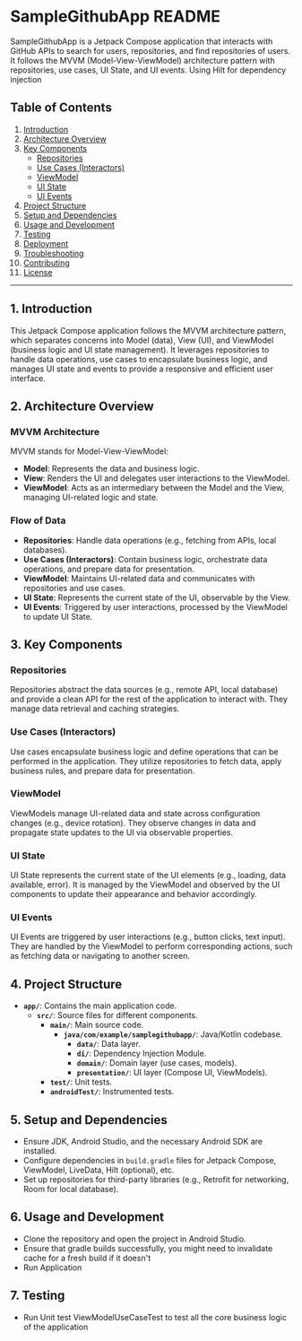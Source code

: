 # SampleGithubApp README

SampleGithubApp is a Jetpack Compose application that interacts with GitHub APIs to search for users, repositories, and find repositories of users. It follows the MVVM (Model-View-ViewModel) architecture pattern with repositories, use cases, UI State, and UI events. Using Hilt for dependency injection


## Table of Contents

1. [Introduction](#introduction)
2. [Architecture Overview](#architecture-overview)
3. [Key Components](#key-components)
    - [Repositories](#repositories)
    - [Use Cases (Interactors)](#use-cases-interactors)
    - [ViewModel](#viewmodel)
    - [UI State](#ui-state)
    - [UI Events](#ui-events)
4. [Project Structure](#project-structure)
5. [Setup and Dependencies](#setup-and-dependencies)
6. [Usage and Development](#usage-and-development)
7. [Testing](#testing)
8. [Deployment](#deployment)
9. [Troubleshooting](#troubleshooting)
10. [Contributing](#contributing)
11. [License](#license)

---

## 1. Introduction

This Jetpack Compose application follows the MVVM architecture pattern, which separates concerns into Model (data), View (UI), and ViewModel (business logic and UI state management). It leverages repositories to handle data operations, use cases to encapsulate business logic, and manages UI state and events to provide a responsive and efficient user interface.

## 2. Architecture Overview

### MVVM Architecture

MVVM stands for Model-View-ViewModel:
- **Model**: Represents the data and business logic.
- **View**: Renders the UI and delegates user interactions to the ViewModel.
- **ViewModel**: Acts as an intermediary between the Model and the View, managing UI-related logic and state.

### Flow of Data
- **Repositories**: Handle data operations (e.g., fetching from APIs, local databases).
- **Use Cases (Interactors)**: Contain business logic, orchestrate data operations, and prepare data for presentation.
- **ViewModel**: Maintains UI-related data and communicates with repositories and use cases.
- **UI State**: Represents the current state of the UI, observable by the View.
- **UI Events**: Triggered by user interactions, processed by the ViewModel to update UI State.

## 3. Key Components

### Repositories

Repositories abstract the data sources (e.g., remote API, local database) and provide a clean API for the rest of the application to interact with. They manage data retrieval and caching strategies.

### Use Cases (Interactors)

Use cases encapsulate business logic and define operations that can be performed in the application. They utilize repositories to fetch data, apply business rules, and prepare data for presentation.

### ViewModel

ViewModels manage UI-related data and state across configuration changes (e.g., device rotation). They observe changes in data and propagate state updates to the UI via observable properties.

### UI State

UI State represents the current state of the UI elements (e.g., loading, data available, error). It is managed by the ViewModel and observed by the UI components to update their appearance and behavior accordingly.

### UI Events

UI Events are triggered by user interactions (e.g., button clicks, text input). They are handled by the ViewModel to perform corresponding actions, such as fetching data or navigating to another screen.

## 4. Project Structure

- **`app/`**: Contains the main application code.
    - **`src/`**: Source files for different components.
        - **`main/`**: Main source code.
            - **`java/com/example/samplegithubapp/`**: Java/Kotlin codebase.
                - **`data/`**: Data layer.
                - **`di/`**: Dependency Injection Module.
                - **`domain/`**: Domain layer (use cases, models).
                - **`presentation/`**: UI layer (Compose UI, ViewModels).
        - **`test/`**: Unit tests.
        - **`androidTest/`**: Instrumented tests.

## 5. Setup and Dependencies

- Ensure JDK, Android Studio, and the necessary Android SDK are installed.
- Configure dependencies in `build.gradle` files for Jetpack Compose, ViewModel, LiveData, Hilt (optional), etc.
- Set up repositories for third-party libraries (e.g., Retrofit for networking, Room for local database).

## 6. Usage and Development

- Clone the repository and open the project in Android Studio.
- Ensure that gradle builds successfully, you might need to invalidate cache for a fresh build if it doesn't
- Run Application

## 7. Testing

- Run Unit test ViewModelUseCaseTest to test all the core business logic of the application



